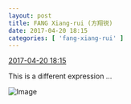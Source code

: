 ```yaml
---
layout: post
title: FANG Xiang-rui (方翔锐)
date: 2017-04-20 18:15
categories: [ 'fang-xiang-rui' ]
---
```


<div class="weibo-info">
  <a href="http://weibo.com/6117583008/EFoWor4PU">2017-04-20 18:15</a>
</div>

This is a different expression …

<!-- more -->

![Image](https://wx3.sinaimg.cn/mw690/006G0KNGgy1fetb6kbnitj31hr1zkqva.jpg)

